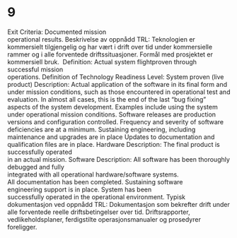 # 9

Exit Criteria: Documented mission  
operational results.
Beskrivelse av oppnådd TRL: Teknologien er kommersielt tilgjengelig og har vært i drift over tid under kommersielle rammer og i alle forventede driftssituasjoner. Formål med prosjektet er kommersiell bruk. 
Definition: Actual system flightproven through  
successful mission  
operations.
Definition of Technology Readiness Level: System proven (live product)
Description: Actual application of the software in its final form and under mission conditions, such as those encountered in operational test and evaluation. In almost all cases, this is the end of the last “bug fixing” aspects of the system development. Examples include using the system under operational mission conditions. Software releases are production versions and configuration controlled. Frequency and severity of software deficiencies are at a minimum. Sustaining engineering, including maintenance and upgrades are in place Updates to documentation and qualification files are in place.
Hardware Description: The final product is successfully operated  
in an actual mission.
Software Description: All software has been thoroughly debugged and fully  
integrated with all operational hardware/software systems.  
All documentation has been completed. Sustaining software  
engineering support is in place. System has been  
successfully operated in the operational environment.
Typisk dokumentasjon ved oppnådd TRL: Dokumentasjon som bekrefter drift under alle forventede reelle driftsbetingelser over tid. Driftsrapporter, vedlikeholdsplaner, ferdigstilte operasjonsmanualer og prosedyrer foreligger.